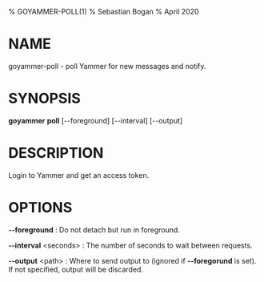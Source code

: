 % GOYAMMER-POLL(1)
% Sebastian Bogan
% April 2020

<!-- http://jeromebelleman.gitlab.io/posts/publishing/manpages/ -->

# NAME

goyammer-poll - poll Yammer for new messages and notify.

# SYNOPSIS

**goyammer** **poll** [--foreground] [--interval] [--output]

# DESCRIPTION

Login to Yammer and get an access token.

# OPTIONS

**--foreground**
:   Do not detach but run in foreground.

**--interval** \<seconds>
:   The number of seconds to wait between requests.

**--output** \<path>
:   Where to send output to (ignored if **--foregorund** is set). If not specified, output will be discarded.

<!--
# Local Variables:
# mode: markdown
# ispell-local-dictionary: "english"
# eval: (flyspell-mode 1)
# coding: utf-8
# End:
-->

